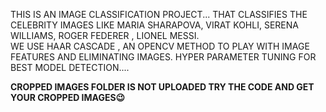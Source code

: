 THIS IS AN IMAGE CLASSIFICATION PROJECT... THAT CLASSIFIES THE CELEBRITY IMAGES LIKE MARIA SHARAPOVA, VIRAT KOHLI,
SERENA WILLIAMS, ROGER FEDERER , LIONEL MESSI.  
WE USE HAAR CASCADE , AN OPENCV METHOD TO PLAY WITH IMAGE FEATURES AND ELIMINATING IMAGES.
HYPER PARAMETER TUNING FOR BEST MODEL DETECTION....

**CROPPED IMAGES FOLDER IS NOT UPLOADED TRY THE CODE AND GET YOUR CROPPED IMAGES😉**
